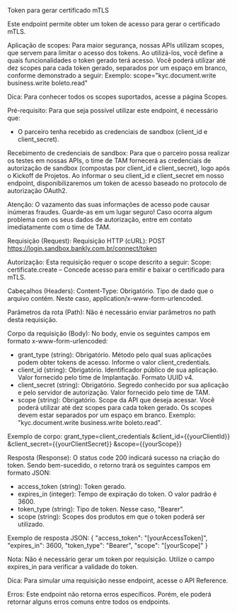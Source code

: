 Token para gerar certificado mTLS

Este endpoint permite obter um token de acesso para gerar o certificado mTLS.

Aplicação de scopes:
Para maior segurança, nossas APIs utilizam scopes, que servem para limitar o acesso dos tokens. Ao utilizá-los, você define a quais funcionalidades o token gerado terá acesso.
Você poderá utilizar até dez scopes para cada token gerado, separados por um espaço em branco, conforme demonstrado a seguir:
Exemplo: scope="kyc.document.write business.write boleto.read"

Dica:
Para conhecer todos os scopes suportados, acesse a página Scopes.

Pré-requisito:
Para que seja possível utilizar este endpoint, é necessário que:
- O parceiro tenha recebido as credenciais de sandbox (client_id e client_secret).

Recebimento de credenciais de sandbox:
Para que o parceiro possa realizar os testes em nossas APIs, o time de TAM fornecerá as credenciais de autorização de sandbox (compostas por client_id e client_secret), logo após o Kickoff de Projetos.
Ao informar o seu client_id e client_secret em nosso endpoint, disponibilizaremos um token de acesso baseado no protocolo de autorização OAuth2.

Atenção:
O vazamento das suas informações de acesso pode causar inúmeras fraudes. Guarde-as em um lugar seguro! Caso ocorra algum problema com os seus dados de autorização, entre em contato imediatamente com o time de TAM.

Requisição (Request):
Requisição HTTP (cURL):
POST https://login.sandbox.bankly.com.br/connect/token

Autorização:
Esta requisição requer o scope descrito a seguir:
Scope: certificate.create – Concede acesso para emitir e baixar o certificado para mTLS.

Cabeçalhos (Headers):
Content-Type: Obrigatório. Tipo de dado que o arquivo contém. Neste caso, application/x-www-form-urlencoded.

Parâmetros da rota (Path):
Não é necessário enviar parâmetros no path desta requisição.

Corpo da requisição (Body):
No body, envie os seguintes campos em formato x-www-form-urlencoded:
- grant_type (string): Obrigatório. Método pelo qual suas aplicações podem obter tokens de acesso. Informe o valor client_credentials.
- client_id (string): Obrigatório. Identificador público de sua aplicação. Valor fornecido pelo time de Implantação. Formato UUID v4.
- client_secret (string): Obrigatório. Segredo conhecido por sua aplicação e pelo servidor de autorização. Valor fornecido pelo time de TAM.
- scope (string): Obrigatório. Scope da API que deseja acessar. Você poderá utilizar até dez scopes para cada token gerado. Os scopes devem estar separados por um espaço em branco. Exemplo: "kyc.document.write business.write boleto.read".

Exemplo de corpo:
grant_type=client_credentials
&client_id={{yourClientId}}
&client_secret={{yourClientSecret}}
&scope={{yourScope}}

Resposta (Response):
O status code 200 indicará sucesso na criação do token.
Sendo bem-sucedido, o retorno trará os seguintes campos em formato JSON:
- access_token (string): Token gerado.
- expires_in (integer): Tempo de expiração do token. O valor padrão é 3600.
- token_type (string): Tipo de token. Nesse caso, "Bearer".
- scope (string): Scopes dos produtos em que o token poderá ser utilizado.

Exemplo de resposta JSON:
{
    "access_token": "[yourAccessToken]",
    "expires_in": 3600,
    "token_type": "Bearer",
    "scope": "[yourScope]"
}

Nota:
Não é necessário gerar um token por requisição. Utilize o campo expires_in para verificar a validade do token.

Dica:
Para simular uma requisição nesse endpoint, acesse o API Reference.

Erros:
Este endpoint não retorna erros específicos. Porém, ele poderá retornar alguns erros comuns entre todos os endpoints.